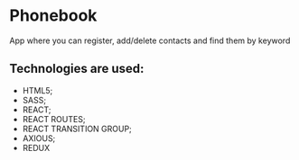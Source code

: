 # Phonebook

App where you can register, add/delete contacts and find
them by keyword

## Technologies are used:
* HTML5; 
* SASS;
* REACT;
* REACT ROUTES;
* REACT TRANSITION GROUP;
* AXIOUS;
* REDUX
